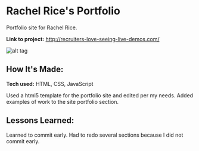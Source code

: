 # Rachel Rice's Portfolio
Portfolio site for Rachel Rice.

**Link to project:** http://recruiters-love-seeing-live-demos.com/

![alt tag](images/screenshot-landing.png)

## How It's Made:

**Tech used:** HTML, CSS, JavaScript

Used a html5 template for the portfolio site and edited per my needs. Added examples of work to the site portfolio section.



## Lessons Learned:

Learned to commit early. Had to redo several sections because I did not commit early.
